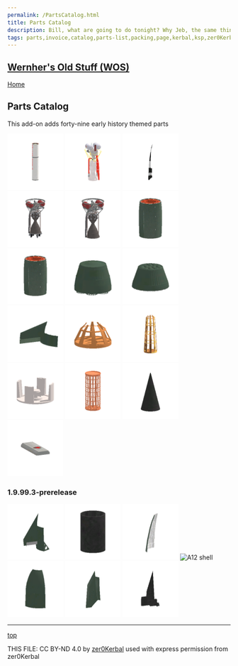 ```yaml
---
permalink: /PartsCatalog.html
title: Parts Catalog
description: Bill, what are going to do tonight? Why Jeb, the same thing we do every night, Take over the world!
tags: parts,invoice,catalog,parts-list,packing,page,kerbal,ksp,zer0Kerbal,zedK
---
```

<!-- PartsCatalog.md v1.0.5.0
Wernher's Old Stuff (WOS)
created: 19 Jul 2022 
updated: 08 Jun 2023

TEMPLATE: PartsCatalog.md v1.1.4.3
created: 01 Feb 2022
updated: 01 May 2023 -->
<script src="https://kit.fontawesome.com/0ea5493613.js" crossorigin="anonymous"></script>
<i class="fa-solid fa-explosion fa-beat-fade fa-3x" style="--fa-beat-fade-opacity: 0.1; --fa-beat-fade-scale: 1.25;color: #FF7E03" ></i>

## [Wernher's Old Stuff (WOS)][mod]

[Home](./index.md)

## Parts Catalog

This add-on adds forty-nine early history themed parts

<img src="https://raw.githubusercontent.com/zer0Kerbal/WernhersOldStuff/master/docs/thumbs/wos-redstone-tank_icon.png" alt="redstone-tank" width="25%" height="25%" />
<img src="https://raw.githubusercontent.com/zer0Kerbal/WernhersOldStuff/master/docs/thumbs/wos-A6-engine_icon.png" alt="A6-engine" width="25%" height="25%" />
<img src="https://raw.githubusercontent.com/zer0Kerbal/WernhersOldStuff/master/docs/thumbs/wos-A9-wing_icon.png" alt="A9-wing" width="25%" height="25%" />
<img src="https://raw.githubusercontent.com/zer0Kerbal/WernhersOldStuff/master/docs/thumbs/wos-A10-engine_icon.png" alt="A10-engine" width="25%" height="25%" />
<img src="https://raw.githubusercontent.com/zer0Kerbal/WernhersOldStuff/master/docs/thumbs/wos-A10-engine-nv_icon.png" alt="A10-engine-nv" width="25%" height="25%" />
<img src="https://raw.githubusercontent.com/zer0Kerbal/WernhersOldStuff/master/docs/thumbs/wos-A10-tank-dual_icon.png" alt="A10-tank-dual" width="25%" height="25%" />
<img src="https://raw.githubusercontent.com/zer0Kerbal/WernhersOldStuff/master/docs/thumbs/wos-A10-tank-starter_icon.png" alt="A10-tank-starter" width="25%" height="25%" />
<img src="https://raw.githubusercontent.com/zer0Kerbal/WernhersOldStuff/master/docs/thumbs/wos-A11-tank_icon.png" alt="A11-tank" width="25%" height="25%" />
<img src="https://raw.githubusercontent.com/zer0Kerbal/WernhersOldStuff/master/docs/thumbs/wos-A12-tank-dual_icon.png" alt="A12-tank-dual" width="25%" height="25%" />
<img src="https://raw.githubusercontent.com/zer0Kerbal/WernhersOldStuff/master/docs/thumbs/wos-A12-wing_icon.png" alt="A12-wing" width="25%" height="25%" />
<img src="https://raw.githubusercontent.com/zer0Kerbal/WernhersOldStuff/master/docs/thumbs/wos-decoupler-A10toA4_icon.png" alt="decoupler-A10toA4" width="25%" height="25%" />
<img src="https://raw.githubusercontent.com/zer0Kerbal/WernhersOldStuff/master/docs/thumbs/wos-decoupler-A10toA6_icon.png" alt="decoupler-A10toA6" width="25%" height="25%" />
<img src="https://raw.githubusercontent.com/zer0Kerbal/WernhersOldStuff/master/docs/thumbs/wos-decoupler-A11toA10_icon.png" alt="decoupler-A11toA10" width="25%" height="25%" />
<img src="https://raw.githubusercontent.com/zer0Kerbal/WernhersOldStuff/master/docs/thumbs/wos-decoupler-A12toA10_icon.png" alt="decoupler-A12toA10" width="25%" height="25%" />
<img src="https://raw.githubusercontent.com/zer0Kerbal/WernhersOldStuff/master/docs/thumbs/wos-parachute-A4_icon.png" alt="parachute-A4" width="25%" height="25%" />
<img src="https://raw.githubusercontent.com/zer0Kerbal/WernhersOldStuff/master/docs/thumbs/wos-parachute-srf_icon.png" alt="parachute-srf" width="25%" height="25%" />

### 1.9.99.3-prerelease

<img src="https://raw.githubusercontent.com/zer0Kerbal/WernhersOldStuff/master/docs/thumbs/wos-A11-wing_icon.png" alt="A11 wing" width="25%" height="25%" />
<img src="https://raw.githubusercontent.com/zer0Kerbal/WernhersOldStuff/master/docs/thumbs/wos-A6-engine-shroud_icon.png" alt="A6 engine" alt="" width="25%" height="25%" />
<img src="https://raw.githubusercontent.com/zer0Kerbal/WernhersOldStuff/master/docs/thumbs/wos-A10-shell_icon.png" alt="A10 shell" width="25%" height="25%" />
<img src="https://raw.githubusercontent.com/zer0Kerbal/WernhersOldStuff/master/docs/thumbs/wos-A12-shell_icon.png" alt="A12 shell" width="25%" height="25%" />
<img src="https://raw.githubusercontent.com/zer0Kerbal/WernhersOldStuff/master/docs/thumbs/wos-A11-shell_icon.png" alt="A11 shell" width="25%" height="25%" />
<img src="https://raw.githubusercontent.com/zer0Kerbal/WernhersOldStuff/master/docs/thumbs/wos-A10-wing_icon.png" alt="A10 wing" width="25%" height="25%" />
<img src="https://raw.githubusercontent.com/zer0Kerbal/WernhersOldStuff/master/docs/thumbs/wos-A6-winglet_icon.png" alt="A6 winglet" width="25%" height="25%" />

---

[top](#parts-catalog)

THIS FILE: CC BY-ND 4.0 by [zer0Kerbal](https://github.com/zer0Kerbal)
  used with express permission from zer0Kerbal

[mod]: https://www.curseforge.com/kerbal/ksp-mods/WernhersOldStuff "Wernher's Old Stuff (WOS)"